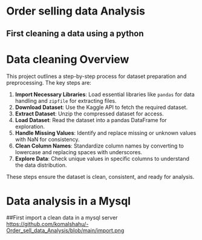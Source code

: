 # Order selling data Analysis
## First cleaning a data using a python 
# Data cleaning Overview

This project outlines a step-by-step process for dataset preparation and preprocessing. The key steps are:

1. **Import Necessary Libraries**: Load essential libraries like `pandas` for data handling and `zipfile` for extracting files.
2. **Download Dataset**: Use the Kaggle API to fetch the required dataset.
3. **Extract Dataset**: Unzip the compressed dataset for access.
4. **Load Dataset**: Read the dataset into a pandas DataFrame for exploration.
5. **Handle Missing Values**: Identify and replace missing or unknown values with NaN for consistency.
6. **Clean Column Names**: Standardize column names by converting to lowercase and replacing spaces with underscores.
7. **Explore Data**: Check unique values in specific columns to understand the data distribution.

These steps ensure the dataset is clean, consistent, and ready for analysis.

# Data analysis in a Mysql 
##First import a clean data in a mysql server
https://github.com/komalshahu/-Order_sell_data_Analysis/blob/main/import.png
